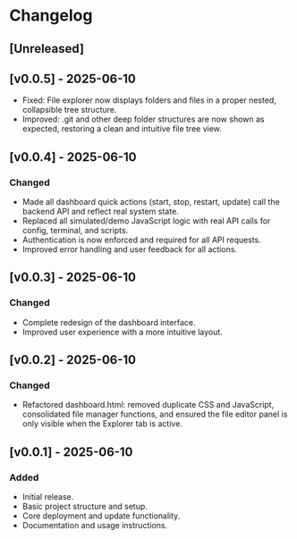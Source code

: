# Changelog

## [Unreleased]
## [v0.0.5] - 2025-06-10
- Fixed: File explorer now displays folders and files in a proper nested, collapsible tree structure.
- Improved: .git and other deep folder structures are now shown as expected, restoring a clean and intuitive file tree view.

## [v0.0.4] - 2025-06-10
### Changed
- Made all dashboard quick actions (start, stop, restart, update) call the backend API and reflect real system state.
- Replaced all simulated/demo JavaScript logic with real API calls for config, terminal, and scripts.
- Authentication is now enforced and required for all API requests.
- Improved error handling and user feedback for all actions.

## [v0.0.3] - 2025-06-10
### Changed
- Complete redesign of the dashboard interface.
- Improved user experience with a more intuitive layout.

## [v0.0.2] - 2025-06-10
### Changed
- Refactored dashboard.html: removed duplicate CSS and JavaScript, consolidated file manager functions, and ensured the file editor panel is only visible when the Explorer tab is active.

## [v0.0.1] - 2025-06-10
### Added
- Initial release.
- Basic project structure and setup.
- Core deployment and update functionality.
- Documentation and usage instructions.